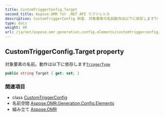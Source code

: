 ```yaml
---
title: CustomTriggerConfig.Target
second_title: Aspose.OMR for .NET API リファレンス
description: CustomTriggerConfig 財産. 対象要素の名前動作は以下に依存しますTriggerType
type: docs
weight: 40
url: /ja/net/aspose.omr.generation.config.elements/customtriggerconfig/target/
---
```

## CustomTriggerConfig.Target property

対象要素の名前。動作は以下に依存します[`TriggerType`](../triggertype/)

```csharp
public string Target { get; set; }
```

### 関連項目

* class [CustomTriggerConfig](../)
* 名前空間 [Aspose.OMR.Generation.Config.Elements](../../customtriggerconfig/)
* 組み立て [Aspose.OMR](../../../)


